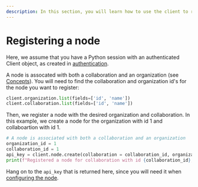 ```yaml
---
description: In this section, you will learn how to use the client to register a new node with the server.
---
```

# Registering a node

Here, we assume that you have a Python session with an authenticated Client object, as created in [authentication](authentication.md).

A node is assocated with both a collaboration and an organization (see [Concepts](../preliminaries.md#concepts)). You will need to find the collaboration and organization id's for the node you want to register:

```python
client.organization.list(fields=['id', 'name'])
client.collaboration.list(fields=['id', 'name'])
```

Then, we register a node with the desired organization and collaboration. In this example, we create a node for the organization with id 1 and collaboartion with id 1.

```python
# A node is associated with both a collaboration and an organization
organization_id = 1
collaboration_id = 1
api_key = client.node.create(collaboration = collaboration_id, organization = organization_id)
print(f"Registered a node for collaboration with id {collaboration_id}, organization with id {organization_id}. The API key that was generated for this node was {api_key}")
```

Hang on to the `api_key` that is returned here, since you will need it when [configuring the node](../running-the-node/configuration.md).

